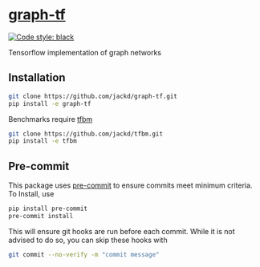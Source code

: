 # [graph-tf](https://github.com/jackd/graph-tf)

[![Code style: black](https://img.shields.io/badge/code%20style-black-000000.svg)](https://github.com/psf/black)

Tensorflow implementation of graph networks

## Installation

```bash
git clone https://github.com/jackd/graph-tf.git
pip install -e graph-tf
```

Benchmarks require [tfbm](https://github.com/jackd/tfbm)

```bash
git clone https://github.com/jackd/tfbm.git
pip install -e tfbm
```

## Pre-commit

This package uses [pre-commit](https://pre-commit.com/) to ensure commits meet minimum criteria. To Install, use

```bash
pip install pre-commit
pre-commit install
```

This will ensure git hooks are run before each commit. While it is not advised to do so, you can skip these hooks with

```bash
git commit --no-verify -m "commit message"
```
